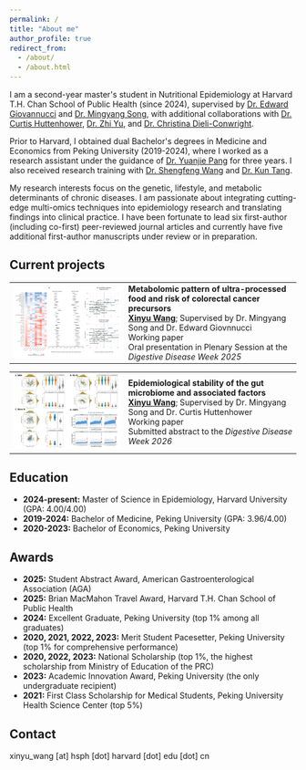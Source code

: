 ```yaml
---
permalink: /
title: "About me"
author_profile: true
redirect_from: 
  - /about/
  - /about.html
---
```


I am a second-year master's student in Nutritional Epidemiology at Harvard T.H. Chan School of Public Health (since 2024), supervised by [Dr. Edward Giovannucci](https://hsph.harvard.edu/profile/edward-giovannucci/) and [Dr. Mingyang Song](https://hsph.harvard.edu/profile/mingyang-song/), with additional collaborations with [Dr. Curtis Huttenhower](https://hsph.harvard.edu/profile/curtis-huttenhower/), [Dr. Zhi Yu](https://researchers.mgh.harvard.edu/profile/14495114/Zhi-Yu), and [Dr. Christina Dieli-Conwright](https://www.dana-farber.org/find-a-doctor/christina-m-dieli-conwright). 

Prior to Harvard, I obtained dual Bachelor's degrees in Medicine and Economics from Peking University (2019-2024), where I worked as a research assistant under the guidance of [Dr. Yuanjie Pang](https://sph.pku.edu.cn/info/1767/5615.htm) for three years. I also received research training with [Dr. Shengfeng Wang](https://sph.pku.edu.cn/info/1326/4055.htm) and [Dr. Kun Tang](https://vsph.tsinghua.edu.cn/en/info/1010/1047.htm).

My research interests focus on the genetic, lifestyle, and metabolic determinants of chronic diseases. I am passionate about integrating cutting-edge multi-omics techniques into epidemiology research and translating findings into clinical practice. I have been fortunate to lead six first-author (including co-first) peer-reviewed journal articles and currently have five additional first-author manuscripts under review or in preparation.

## Current projects
<table>
  <tr>
    <td width="40%">
      <img src="/assets/images/upf_metab.jpg" alt="UPF metabolomics" width="100%">
    </td>
    <td width="60%">
      <strong>Metabolomic pattern of ultra-processed food and risk of colorectal cancer precursors</strong><br>
      <strong><u>Xinyu Wang</u></strong>; Supervised by Dr. Mingyang Song and Dr. Edward Giovnnucci </a><br>
      Working paper<br>
      Oral presentation in Plenary Session at the <em>Digestive Disease Week 2025<em>
    </td>
  </tr>
</table>

<table>
  <tr>
    <td width="40%">
      <img src="/assets/images/microbiome_stability.jpg" alt="Microbiome Stability" width="100%">
    </td>
    <td width="60%">
      <strong>Epidemiological stability of the gut microbiome and associated factors</strong><br>
      <strong><u>Xinyu Wang</u></strong>; Supervised by Dr. Mingyang Song and Dr. Curtis Huttenhower </a><br>
      Working paper<br>
      Submitted abstract to the <em>Digestive Disease Week 2026<em>
    </td>
  </tr>
</table>

## Education
* **2024-present:** Master of Science in Epidemiology, Harvard University (GPA: 4.00/4.00)
* **2019-2024:** Bachelor of Medicine, Peking University (GPA: 3.96/4.00)
* **2020-2023:** Bachelor of Economics, Peking University

## Awards
* **2025:** Student Abstract Award, American Gastroenterological Association (AGA)
* **2025:** Brian MacMahon Travel Award, Harvard T.H. Chan School of Public Health
* **2024:** Excellent Graduate, Peking University (top 1% among all graduates)
* **2020, 2021, 2022, 2023:** Merit Student Pacesetter, Peking University (top 1% for comprehensive performance)
* **2020, 2022, 2023:** National Scholarship (top 1%, the highest scholarship from Ministry of Education of the PRC)
* **2023:** Academic Innovation Award, Peking University (the only undergraduate recipient)
* **2021:** First Class Scholarship for Medical Students, Peking University Health Science Center (top 5%)

## Contact
xinyu_wang [at] hsph [dot] harvard [dot] edu [dot] cn

